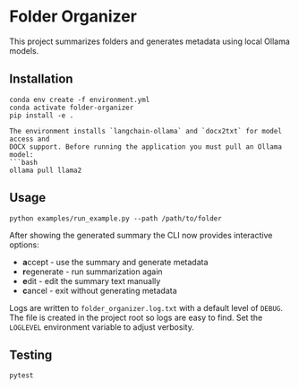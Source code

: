 # Folder Organizer

This project summarizes folders and generates metadata using local Ollama models.

## Installation
```
conda env create -f environment.yml
conda activate folder-organizer
pip install -e .

The environment installs `langchain-ollama` and `docx2txt` for model access and
DOCX support. Before running the application you must pull an Ollama model:
```bash
ollama pull llama2
```

## Usage
```
python examples/run_example.py --path /path/to/folder
```

After showing the generated summary the CLI now provides interactive options:

* **a**ccept - use the summary and generate metadata
* **r**egenerate - run summarization again
* **e**dit - edit the summary text manually
* **c**ancel - exit without generating metadata

Logs are written to `folder_organizer.log.txt` with a default level of `DEBUG`.
The file is created in the project root so logs are easy to find.
Set the `LOGLEVEL` environment variable to adjust verbosity.


## Testing
```
pytest
```
